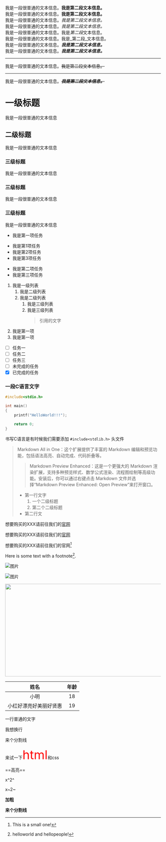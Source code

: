 我是一段很普通的文本信息。**我是第二段文本信息。**  
我是一段很普通的文本信息。__我是第二段文本信息。__  
我是一段很普通的文本信息。_我是第二段文本信息。_  
我是一段很普通的文本信息。*我是第二段文本信息。*  
我是一段很普通的文本信息。我是*第二段*文本信息。  
我是一段很普通的文本信息。我是_第二段_文本信息。  
我是一段很普通的文本信息。***我是第二段文本信息。***  
我是一段很普通的文本信息。___我是第二段文本信息。___  
___
我是一段很普通的文本信息。~~我是第二段文本信息。~~  
***
我是一段很普通的文本信息。***~~我是第二段文本信息。~~***
# 一级标题
我是一段很普通的文本信息
## 二级标题
我是一段很普通的文本信息
### 三级标题
我是一段很普通的文本信息
### 三级标题
我是一段很普通的文本信息
### 三级标题
我是一段很普通的文本信息

* 我是第一项任务
- 我是第1项任务
- 我是第2项任务
- 我是第3项任务
* 我是第二项任务
* 我是第三项任务

1. 我是一级列表
   1. 我是二级列表
   2. 我是二级列表
      1. 我是三级列表
      1. 我是三级列表
         >引用的文字
1. 我是第一项
1. 我是第一项

- [ ] 任务一
- [ ] 任务二
- [ ] 任务三
- [ ] 未完成的任务
- [x] 已完成的任务

### 一段C语言文字
```c
#include<stdio.h>

int main()
{
    printf("HelloWorld!!!");

    return 0;
}
```
书写C语言是有时候我们需要添加 `#include<stdlib.h>` 头文件

>Markdown All in One：这个扩展提供了丰富的 Markdown 编辑和预览功能，包括语法高亮、自动完成、代码折叠等。
>>Markdown Preview Enhanced：这是一个更强大的 Markdown 渲染扩展，支持多种预览样式、数学公式渲染、流程图绘制等高级功能。安装后，你可以通过右键点击 Markdown 文件并选择“Markdown Preview Enhanced: Open Preview”来打开窗口。
> * 第一行文字
>    1. 一个二级标题
>    2. 第二个二级标题
> * 第二行文

想要购买的XXX请前往我们的[官网][def]

[def]: https://www.baidu.com

想要购买的XXX请前往我们的[官网](https://itbaima.cn)

想要购买的XXX请前往我们的官网[^1]

Here is some text with a footnote[^2].

[^1]: This is a small one!
[^2]: helloworld and hellopeople!

![图片][def2]

[def2]: https://oss.itbaima.cn/internal/markdown/2022/06/17/nzpG5CLfUg927Rr.jpg

![图片](https://oss.itbaima.cn/internal/markdown/2022/06/17/nzpG5CLfUg927Rr.jpg)

<img style="width: 600px; height: 300px" src="https://oss.itbaima.cn/internal/markdown/2022/06/17/nzpG5CLfUg927Rr.jpg">

| 姓名 | 年龄 |
| :---: | :---: |
| 小明 | 18 |
| 小红好漂亮好美丽好贤惠 | 19 |

一行普通的文字

我想换行

来个分割线

来试一下<span style="color: red; font-size: 40px">html</span>和css

==高亮==

x^2^

x~2~

**加粗**

**来个分割线**